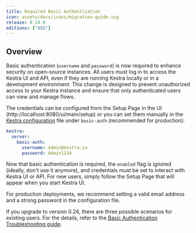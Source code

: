 ```yaml
---
title: Required Basic Authentication
icon: assets/docs/icons/migration-guide.svg
release: 0.24.0
editions: ["OSS"]
---
```


## Overview

Basic authentication (`username` and `password`) is now required to enhance security on open-source instances. All users must log in to access the Kestra UI and API, even if they are running Kestra locally or in a development environment. This change is designed to prevent unauthorized access to your Kestra instance and ensure that only authenticated users can view and manage flows.

The credentials can be configured from the Setup Page in the UI (http://localhost:8080/ui/main/setup) or you can set them manually in the [Kestra configuration](../../configuration/index.md) file under `basic-auth` (recommended for production):

```yaml
kestra:
  server:
    basic-auth:
      username: admin@kestra.io
      password: Admin1234
```

Now that basic authentication is required, the `enabled` flag is ignored (ideally, don't use it anymore), and credentials must be set to interact with Kestra UI or API. For new users, simply follow the Setup Page that will appear when you start Kestra UI. 

For production deployments, we recommend setting a valid email address and a strong password in the configuration file.

If you upgrade to version 0.24, there are three possible scenarios for existing users. For the details, refer to the [Basic Authentication Troubleshooting guide](../../09.administrator-guide/basic-auth-troubleshooting.md).
